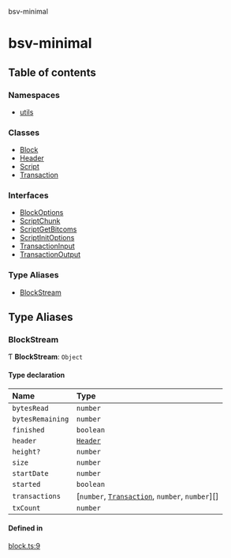 bsv-minimal

# bsv-minimal

## Table of contents

### Namespaces

- [utils](modules/utils.md)

### Classes

- [Block](classes/Block.md)
- [Header](classes/Header.md)
- [Script](classes/Script.md)
- [Transaction](classes/Transaction.md)

### Interfaces

- [BlockOptions](interfaces/BlockOptions.md)
- [ScriptChunk](interfaces/ScriptChunk.md)
- [ScriptGetBitcoms](interfaces/ScriptGetBitcoms.md)
- [ScriptInitOptions](interfaces/ScriptInitOptions.md)
- [TransactionInput](interfaces/TransactionInput.md)
- [TransactionOutput](interfaces/TransactionOutput.md)

### Type Aliases

- [BlockStream](README.md#blockstream)

## Type Aliases

### BlockStream

Ƭ **BlockStream**: `Object`

#### Type declaration

| Name | Type |
| :------ | :------ |
| `bytesRead` | `number` |
| `bytesRemaining` | `number` |
| `finished` | `boolean` |
| `header` | [`Header`](classes/Header.md) |
| `height?` | `number` |
| `size` | `number` |
| `startDate` | `number` |
| `started` | `boolean` |
| `transactions` | [`number`, [`Transaction`](classes/Transaction.md), `number`, `number`][] |
| `txCount` | `number` |

#### Defined in

[block.ts:9](https://github.com/kevinejohn/bsv-minimal/blob/master/src/block.ts#L9)

